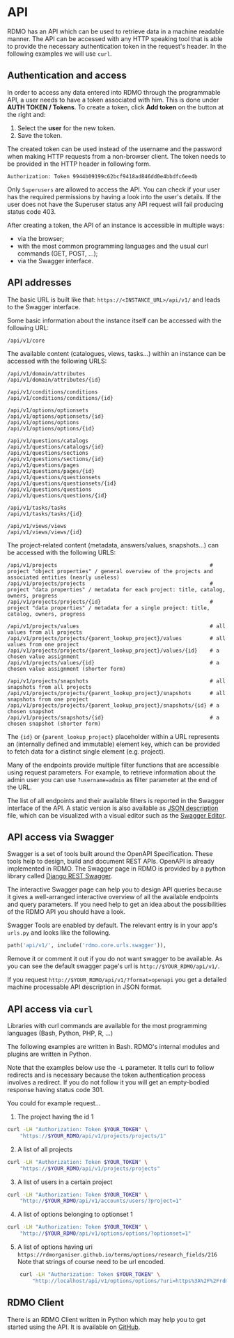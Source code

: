 # API

RDMO has an API which can be used to retrieve data in a machine readable manner. The API can be accessed with any HTTP speaking tool that is able to provide the necessary authentication token in the request's header. In the following examples we will use `curl`.

## Authentication and access
In order to access any data entered into RDMO through the programmable API, a user needs to have a token associated with him. This is done under **AUTH TOKEN / Tokens**. To create a token, click **Add token** on the button at the right and:

1. Select the **user** for the new token.
1. Save the token.

The created token can be used instead of the username and the password when making HTTP requests from a non-browser client. The token needs to be provided in the HTTP header in following form.

```
Authorization: Token 9944b09199c62bcf9418ad846dd0e4bbdfc6ee4b
```

Only `Superusers` are allowed to access the API. You can check if your user has the required permissions by having a look into the user's details. If the user does not have the Superuser status any API request will fail producing status code 403.

After creating a token, the API of an instance is accessible in multiple ways:

* via the browser;
* with the most common programming languages and the usual curl commands (GET, POST, ...);
* via the Swagger interface.

## API addresses

The basic URL is built like that: `https://<INSTANCE_URL>/api/v1/` and leads to the Swagger interface.

Some basic information about the instance itself can be accessed with the following URL:
```
/api/v1/core
```

The available content (catalogues, views, tasks...) within an instance can be accessed with the following URLS:
```
/api/v1/domain/attributes
/api/v1/domain/attributes/{id}

/api/v1/conditions/conditions
/api/v1/conditions/conditions/{id}

/api/v1/options/optionsets
/api/v1/options/optionsets/{id}
/api/v1/options/options
/api/v1/options/options/{id}

/api/v1/questions/catalogs
/api/v1/questions/catalogs/{id}
/api/v1/questions/sections
/api/v1/questions/sections/{id}
/api/v1/questions/pages
/api/v1/questions/pages/{id}
/api/v1/questions/questionsets
/api/v1/questions/questionsets/{id}
/api/v1/questions/questions
/api/v1/questions/questions/{id}

/api/v1/tasks/tasks
/api/v1/tasks/tasks/{id}

/api/v1/views/views
/api/v1/views/views/{id}
```

The project-related content (metadata, answers/values, snapshots...) can be accessed with the following URLS:
```
/api/v1/projects                                                 # project "object properties" / general overview of the projects and associated entities (nearly useless)
/api/v1/projects/projects                                        # project "data properties" / metadata for each project: title, catalog, owners, progress
/api/v1/projects/projects/{id}                                   # project "data properties" / metadata for a single project: title, catalog, owners, progress

/api/v1/projects/values                                          # all values from all projects
/api/v1/projects/projects/{parent_lookup_project}/values         # all values from one project
/api/v1/projects/projects/{parent_lookup_project}/values/{id}    # a chosen value assignment
/api/v1/projects/values/{id}                                     # a chosen value assignment (shorter form)

/api/v1/projects/snapshots                                       # all snapshots from all projects
/api/v1/projects/projects/{parent_lookup_project}/snapshots      # all snapshots from one project
/api/v1/projects/projects/{parent_lookup_project}/snapshots/{id} # a chosen snapshot
/api/v1/projects/snapshots/{id}                                  # a chosen snapshot (shorter form)
```

The `{id}` or `{parent_lookup_project}` placeholder within a URL represents an (internally defined and immutable) element key, which can be provided to fetch data for a distinct single element (e.g. project).

Many of the endpoints provide multiple filter functions that are accessible using request parameters. For example, to retrieve information about the admin user you can use `?username=admin` as filter parameter at the end of the URL.

The list of all endpoints and their available filters is reported in the Swagger interface of the API. A static version is also available as [JSON description](../_static/others/api_description.json) file, which can be visualized with a visual editor such as the [Swagger Editor](https://editor.swagger.io).

## API access via Swagger

Swagger is a set of tools built around the OpenAPI Specification. These tools help to design, build and document REST APIs. OpenAPI is already implemented in RDMO. The Swagger page in RDMO is provided by a python library called [Django REST Swagger](https://github.com/marcgibbons/django-rest-swagger).

The interactive Swagger page can help you to design API queries because it gives a well-arranged interactive overview of all the available endpoints and query parameters. If you need help to get an idea about the possibilities of the RDMO API you should have a look.

Swagger Tools are enabled by default. The relevant entry is in your app's `urls.py` and looks like the following.

```python
path('api/v1/', include('rdmo.core.urls.swagger')),
```

Remove it or comment it out if you do not want swagger to be available. As you can see the default swagger page's url is `http://$YOUR_RDMO/api/v1/`.

If you request `http://$YOUR_RDMO/api/v1/?format=openapi` you get a detailed machine processable API description in JSON format.

## API access via `curl`

Libraries with curl commands are available for the most programming languages (Bash, Python, PHP, R, ...)

The following examples are written in Bash. RDMO's internal modules and plugins are written in Python.

Note that the examples below use the `-L` parameter. It tells curl to follow redirects and is necessary because the token authentication process involves a redirect. If you do not follow it you will get an empty-bodied response having status code 301.

You could for example request...

1. The project having the id 1

```bash
curl -LH "Authorization: Token $YOUR_TOKEN" \
    "https://$YOUR_RDMO/api/v1/projects/projects/1"
```

2. A list of all projects

```bash
curl -LH "Authorization: Token $YOUR_TOKEN" \
    "https://$YOUR_RDMO/api/v1/projects/projects"
```

3. A list of users in a certain project

```bash
curl -LH "Authorization: Token $YOUR_TOKEN" \
    "http://$YOUR_RDMO/api/v1/accounts/users/?project=1"
```

4. A list of options belonging to optionset 1

```bash
curl -LH "Authorization: Token $YOUR_TOKEN" \
    "http://$YOUR_RDMO/api/v1/options/options/?optionset=1"
```

5. A list of options having uri `https://rdmorganiser.github.io/terms/options/research_fields/216`
Note that strings of course need to be url encoded.

```bash
    curl -LH "Authorization: Token $YOUR_TOKEN" \
        "http://localhost/api/v1/options/options/?uri=https%3A%2F%2Frdmorganiser.github.io%2Fterms%2Foptions%2Fresearch_fields%2F216"
```

## RDMO Client
There is an RDMO Client written in Python which may help you to get started using the API. It is available on [GitHub](https://github.com/rdmorganiser/rdmo-client).
